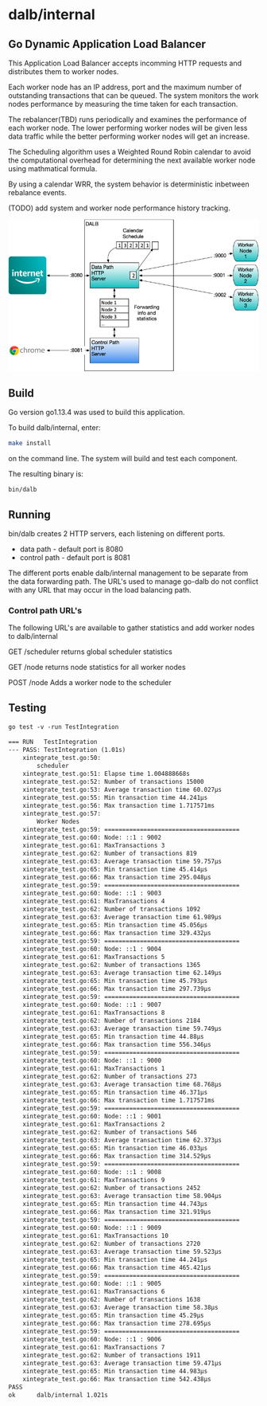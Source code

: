 # dalb/internal
## Go Dynamic Application Load Balancer

This Application Load Balancer accepts incomming HTTP requests and distributes them to worker nodes.

Each worker node has an IP address, port and the maximum number of outstanding transactions that can be queued. The system monitors the work nodes performance by measuring the time taken for each transaction. 

The rebalancer(TBD) runs periodically and examines the performance of each worker node. The lower performing worker nodes will be given less data traffic while the better performing worker nodes will get an increase.

The Scheduling algorithm uses a Weighted Round Robin calendar to avoid the computational overhead for determining the next available worker node using mathmatical formula.

By using a calendar WRR, the system behavior is deterministic inbetween rebalance events.

(TODO) add system and worker node performance history tracking.

![](./dalbFlow.png)

## Build
Go version go1.13.4 was used to build this application.

To build dalb/internal, enter:

```sh
make install
```
on the command line. The system will build and test each component.

The resulting binary is:

```sh
bin/dalb
```
## Running
bin/dalb creates 2 HTTP servers, each listening on different ports.

- data path - default port is 8080
- control path - default port is 8081

The different ports enable dalb/internal management to be separate from the data forwarding path. The URL's used to manage go-dalb do not conflict with any URL that may occur in the load balancing path.

### Control path URL's
The following URL's are available to gather statistics and add worker nodes to dalb/internal

GET		/scheduler	returns global scheduler statistics

GET		/node			returns node statistics for all worker nodes

POST	/node			Adds a worker node to the scheduler 

## Testing
```shell script
go test -v -run TestIntegration
```

```shell script
=== RUN   TestIntegration
--- PASS: TestIntegration (1.01s)
    xintegrate_test.go:50: 
        scheduler
    xintegrate_test.go:51: Elapse time 1.004888668s
    xintegrate_test.go:52: Number of transactions 15000
    xintegrate_test.go:53: Average transaction time 60.027µs
    xintegrate_test.go:55: Min transaction time 44.241µs
    xintegrate_test.go:56: Max transaction time 1.717571ms
    xintegrate_test.go:57: 
        Worker Nodes
    xintegrate_test.go:59: ======================================
    xintegrate_test.go:60: Node: ::1 : 9002
    xintegrate_test.go:61: MaxTransactions 3
    xintegrate_test.go:62: Number of transactions 819
    xintegrate_test.go:63: Average transaction time 59.757µs
    xintegrate_test.go:65: Min transaction time 45.414µs
    xintegrate_test.go:66: Max transaction time 295.048µs
    xintegrate_test.go:59: ======================================
    xintegrate_test.go:60: Node: ::1 : 9003
    xintegrate_test.go:61: MaxTransactions 4
    xintegrate_test.go:62: Number of transactions 1092
    xintegrate_test.go:63: Average transaction time 61.989µs
    xintegrate_test.go:65: Min transaction time 45.056µs
    xintegrate_test.go:66: Max transaction time 329.432µs
    xintegrate_test.go:59: ======================================
    xintegrate_test.go:60: Node: ::1 : 9004
    xintegrate_test.go:61: MaxTransactions 5
    xintegrate_test.go:62: Number of transactions 1365
    xintegrate_test.go:63: Average transaction time 62.149µs
    xintegrate_test.go:65: Min transaction time 45.793µs
    xintegrate_test.go:66: Max transaction time 297.739µs
    xintegrate_test.go:59: ======================================
    xintegrate_test.go:60: Node: ::1 : 9007
    xintegrate_test.go:61: MaxTransactions 8
    xintegrate_test.go:62: Number of transactions 2184
    xintegrate_test.go:63: Average transaction time 59.749µs
    xintegrate_test.go:65: Min transaction time 44.88µs
    xintegrate_test.go:66: Max transaction time 556.346µs
    xintegrate_test.go:59: ======================================
    xintegrate_test.go:60: Node: ::1 : 9000
    xintegrate_test.go:61: MaxTransactions 1
    xintegrate_test.go:62: Number of transactions 273
    xintegrate_test.go:63: Average transaction time 68.768µs
    xintegrate_test.go:65: Min transaction time 46.371µs
    xintegrate_test.go:66: Max transaction time 1.717571ms
    xintegrate_test.go:59: ======================================
    xintegrate_test.go:60: Node: ::1 : 9001
    xintegrate_test.go:61: MaxTransactions 2
    xintegrate_test.go:62: Number of transactions 546
    xintegrate_test.go:63: Average transaction time 62.373µs
    xintegrate_test.go:65: Min transaction time 46.033µs
    xintegrate_test.go:66: Max transaction time 314.529µs
    xintegrate_test.go:59: ======================================
    xintegrate_test.go:60: Node: ::1 : 9008
    xintegrate_test.go:61: MaxTransactions 9
    xintegrate_test.go:62: Number of transactions 2452
    xintegrate_test.go:63: Average transaction time 58.904µs
    xintegrate_test.go:65: Min transaction time 44.743µs
    xintegrate_test.go:66: Max transaction time 321.919µs
    xintegrate_test.go:59: ======================================
    xintegrate_test.go:60: Node: ::1 : 9009
    xintegrate_test.go:61: MaxTransactions 10
    xintegrate_test.go:62: Number of transactions 2720
    xintegrate_test.go:63: Average transaction time 59.523µs
    xintegrate_test.go:65: Min transaction time 44.241µs
    xintegrate_test.go:66: Max transaction time 465.421µs
    xintegrate_test.go:59: ======================================
    xintegrate_test.go:60: Node: ::1 : 9005
    xintegrate_test.go:61: MaxTransactions 6
    xintegrate_test.go:62: Number of transactions 1638
    xintegrate_test.go:63: Average transaction time 58.38µs
    xintegrate_test.go:65: Min transaction time 45.29µs
    xintegrate_test.go:66: Max transaction time 278.695µs
    xintegrate_test.go:59: ======================================
    xintegrate_test.go:60: Node: ::1 : 9006
    xintegrate_test.go:61: MaxTransactions 7
    xintegrate_test.go:62: Number of transactions 1911
    xintegrate_test.go:63: Average transaction time 59.471µs
    xintegrate_test.go:65: Min transaction time 44.983µs
    xintegrate_test.go:66: Max transaction time 542.438µs
PASS
ok      dalb/internal 1.021s
```
